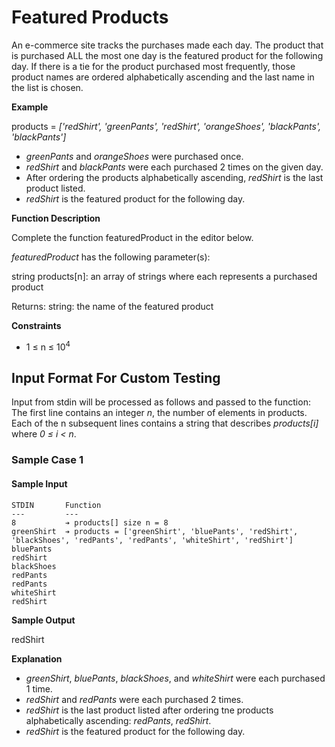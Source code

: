 # Featured Products 
An e-commerce site tracks the purchases made each day. The product that is purchased ALL the most one day is the featured product for the following day. If there is a tie for the product purchased most frequently, those product names are ordered alphabetically ascending and the last name in the list is chosen.

**Example**

products = *['redShirt', 'greenPants', 'redShirt', 'orangeShoes', 'blackPants', 'blackPants']*

* *greenPants* and *orangeShoes* were purchased once.
* *redShirt* and *blackPants* were each purchased 2 times on the given day.
* After ordering the products alphabetically ascending, *redShirt* is the last product listed.
* *redShirt* is the featured product for the following day.

**Function Description**

Complete the function featuredProduct in the editor below. 

*featuredProduct* has the following parameter(s):

string products[n]: an array of strings where each represents a purchased product 

Returns: string: the name of the featured product

**Constraints**

* 1 ≤ n ≤ 10<sup>4</sup>

## Input Format For Custom Testing 

Input from stdin will be processed as follows and passed to the function: 
The first line contains an integer *n*, the number of elements in products. Each of the n subsequent lines contains a string that describes *products[i]* where *0 ≤ i < n*.

### Sample Case 1

#### Sample Input
```
STDIN       Function
---         ---
8           ➔ products[] size n = 8
greenShirt  ➔ products = ['greenShirt', 'bluePants', 'redShirt', 'blackShoes', 'redPants', 'redPants', 'whiteShirt', 'redShirt']
bluePants
redShirt
blackShoes
redPants
redPants
whiteShirt
redShirt
```
**Sample Output**

redShirt

**Explanation** 

* *greenShirt*, *bluePants*, *blackShoes*, and *whiteShirt* were each purchased 1 time.
* *redShirt* and *redPants* were each purchased 2 times. 
* *redShirt* is the last product listed after ordering tne products alphabetically ascending: *redPants*, *redShirt*.
* *redShirt* is the featured product for the following day. 

